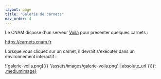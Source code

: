 ```yaml
---
layout: page
title: "Galerie de carnets"
nav_order: 4
---
```


Le CNAM dispose d'un serveur [Voila](https://voila-gallery.org/) pour présenter quelques carnets :

<div class="centre-important">
<a href="https://carnets.cnam.fr">https://carnets.cnam.fr</a>
</div>
  

Lorsque vous cliquez sur un carnet, il devrait s'exécuter dans un environnement
interactif :

<a href="https://carnets.cnam.fr">![galerie-voila.png]({{ '/assets/images/galerie-voila.png' | absolute_url }}){: .mediumimage}</a>
